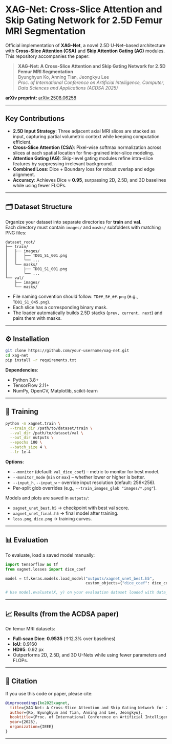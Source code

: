 # XAG-Net: Cross-Slice Attention and Skip Gating Network for 2.5D Femur MRI Segmentation

Official implementation of **XAG-Net**, a novel 2.5D U-Net–based architecture with **Cross-Slice Attention (CSA)** and **Skip Attention Gating (AG)** modules.  
This repository accompanies the paper:

> **XAG-Net: A Cross-Slice Attention and Skip Gating Network for 2.5D Femur MRI Segmentation**  
> Byunghyun Ko, Anning Tian, Jeongkyu Lee  
> *Proc. of International Conference on Artificial Intelligence, Computer, Data Sciences and Applications (ACDSA 2025)*  

**arXiv preprint:** [arXiv:2508.06258](https://arxiv.org/abs/2508.06258)

---

## Key Contributions
- **2.5D Input Strategy**: Three adjacent axial MRI slices are stacked as input, capturing partial volumetric context while keeping computation efficient.
- **Cross-Slice Attention (CSA)**: Pixel-wise softmax normalization across slices at each spatial location for fine-grained inter-slice modeling.
- **Attention Gating (AG)**: Skip-level gating modules refine intra-slice features by suppressing irrelevant background.
- **Combined Loss**: Dice + Boundary loss for robust overlap and edge alignment.
- **Accuracy**: Achieves Dice ≈ **0.95**, surpassing 2D, 2.5D, and 3D baselines while using fewer FLOPs.

---

## 🗂️ Dataset Structure

Organize your dataset into separate directories for **train** and **val**.  
Each directory must contain `images/` and `masks/` subfolders with matching PNG files:

```
dataset_root/
├── train/
│   ├── images/
│   │   ├── TD01_S1_001.png
│   │   └── ...
│   └── masks/
│       ├── TD01_S1_001.png
│       └── ...
└── val/
    ├── images/
    └── masks/
```

- File naming convention should follow: `TD##_S#_##.png` (e.g., `TD01_S1_045.png`).  
- Each slice has a corresponding binary mask.  
- The loader automatically builds 2.5D stacks (`prev, current, next`) and pairs them with masks.

---

## ⚙️ Installation

```bash
git clone https://github.com/your-username/xag-net.git
cd xag-net
pip install -r requirements.txt
```

**Dependencies**:
- Python 3.8+
- TensorFlow 2.11+
- NumPy, OpenCV, Matplotlib, scikit-learn

---

## 🚀 Training

```bash
python -m xagnet.train \
  --train_dir /path/to/dataset/train \
  --val_dir /path/to/dataset/val \
  --out_dir outputs \
  --epochs 100 \
  --batch_size 4 \
  --lr 1e-4
```

**Options**:
- `--monitor` (default: `val_dice_coef`) – metric to monitor for best model.
- `--monitor_mode` (`min` or `max`) – whether lower or higher is better.
- `--input_h`, `--input_w` – override input resolution (default: 256×256).
- Per-split glob overrides (e.g., `--train_images_glob "images/*.png"`).

Models and plots are saved in `outputs/`:
- `xagnet_unet_best.h5` → checkpoint with best val score.  
- `xagnet_unet_final.h5` → final model after training.  
- `loss.png`, `dice.png` → training curves.

---

## 📊 Evaluation

To evaluate, load a saved model manually:

```python
import tensorflow as tf
from xagnet.losses import dice_coef

model = tf.keras.models.load_model("outputs/xagnet_unet_best.h5",
                                   custom_objects={"dice_coef": dice_coef})

# Use model.evaluate(X, y) on your evaluation dataset loaded with data_utils.load_dataset_from_dir
```

---

## 📈 Results (from the ACDSA paper)

On femur MRI datasets:

- **Full-scan Dice**: **0.9535** (↑12.3% over baselines)  
- **IoU**: 0.9160  
- **HD95**: 0.92 px  
- Outperforms 2D, 2.5D, and 3D U-Nets while using fewer parameters and FLOPs.

---

## 📄 Citation

If you use this code or paper, please cite:

```bibtex
@inproceedings{ko2025xagnet,
  title={XAG-Net: A Cross-Slice Attention and Skip Gating Network for 2.5D Femur MRI Segmentation},
  author={Ko, Byunghyun and Tian, Anning and Lee, Jeongkyu},
  booktitle={Proc. of International Conference on Artificial Intelligence, Computer, Data Sciences and Applications (ACDSA)},
  year={2025},
  organization={IEEE}
}
```

---
